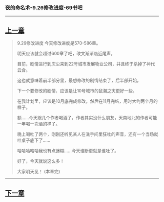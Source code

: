 ### 夜的命名术-9.26修改进度-69书吧

--------
[上一章](./c88b1c61e818e905045d7a8d403e2685.md)
--------


>
>
>
>9.26修改进度
>今天修改进度是570-586章。
>
>明天应该就会超过600章了吧，改文渐渐临近尾声。
>
>目前，剧情进行到庆尘来到22号城市发展物业公司，并且终于杀掉了神代云合。
>
>这也就意味着前半部分里，最想修改的剧情结束了，后半部开始。
>
>下一个要修改的剧情，应该是让10号城市的鼠潮之灾更好一些。
>
>在我计划里，应该是10月底完成修改，然后在11月完结，用时大约两个月的样子。
>
>额……今天跟几个作者喝酒了，作者其实没什么朋友，天南地北的作者可能一年喝一次酒的样子。
>
>晚上喝吐了两个，刚刚还听见某人在洗手间里狂吐的声音，还有一个当场就吐桌子底下了……
>
>哈哈哈哈哈我也有点迷糊……今天谁断更就是谁吐了。
>
>好了，今天就说这么多！
>
>大家明天见！
>(本章完)
>
>

--------
[下一章](./5ff3eb276c08a8368df9f715b620d116.md)
--------
